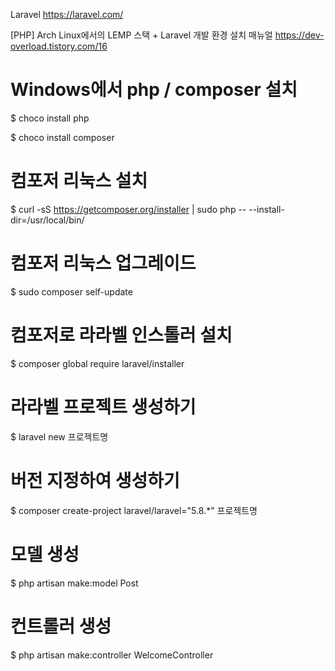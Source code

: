 Laravel
https://laravel.com/


[PHP] Arch Linux에서의 LEMP 스택 + Laravel 개발 환경 설치 매뉴얼
https://dev-overload.tistory.com/16


# Windows에서 php / composer 설치

$ choco install php

$ choco install composer


# 컴포저 리눅스 설치

$ curl -sS https://getcomposer.org/installer | sudo php -- --install-dir=/usr/local/bin/

# 컴포저 리눅스 업그레이드

$ sudo composer self-update


# 컴포저로 라라벨 인스톨러 설치

$ composer global require laravel/installer


# 라라벨 프로젝트 생성하기
$ laravel new 프로젝트명


# 버전 지정하여 생성하기
$ composer create-project laravel/laravel="5.8.*" 프로젝트명


# 모델 생성
$ php artisan make:model Post


# 컨트롤러 생성
$ php artisan make:controller WelcomeController
